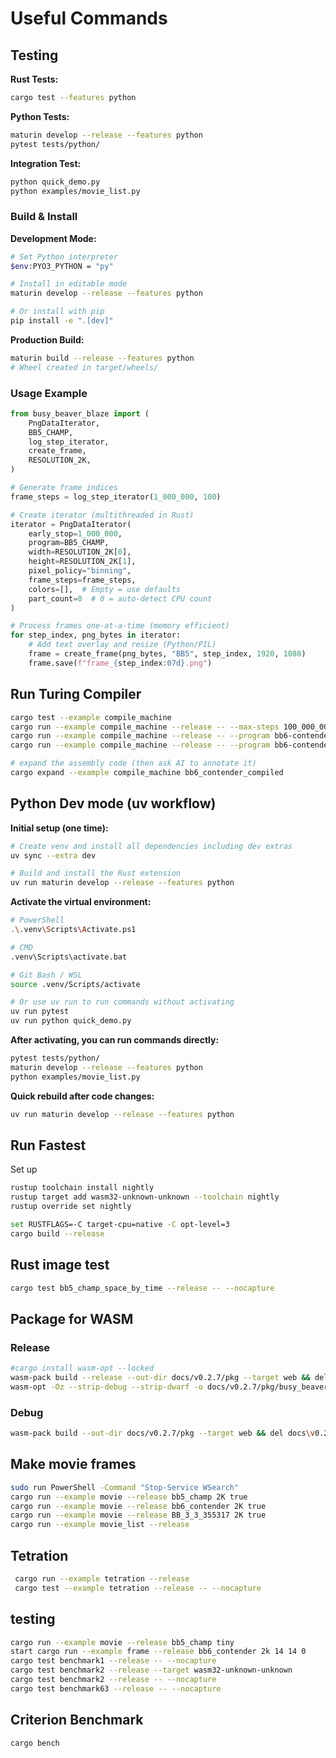 # Useful Commands

<!-- cmk update these -->

## Testing

**Rust Tests:**

```bash
cargo test --features python
```

**Python Tests:**

```bash
maturin develop --release --features python
pytest tests/python/
```

**Integration Test:**

```bash
python quick_demo.py
python examples/movie_list.py
```

### Build & Install

**Development Mode:**

```bash
# Set Python interpreter
$env:PYO3_PYTHON = "py"

# Install in editable mode
maturin develop --release --features python

# Or install with pip
pip install -e ".[dev]"
```

**Production Build:**

```bash
maturin build --release --features python
# Wheel created in target/wheels/
```

### Usage Example

```python
from busy_beaver_blaze import (
    PngDataIterator,
    BB5_CHAMP,
    log_step_iterator,
    create_frame,
    RESOLUTION_2K,
)

# Generate frame indices
frame_steps = log_step_iterator(1_000_000, 100)

# Create iterator (multithreaded in Rust)
iterator = PngDataIterator(
    early_stop=1_000_000,
    program=BB5_CHAMP,
    width=RESOLUTION_2K[0],
    height=RESOLUTION_2K[1],
    pixel_policy="binning",
    frame_steps=frame_steps,
    colors=[],  # Empty = use defaults
    part_count=0  # 0 = auto-detect CPU count
)

# Process frames one-at-a-time (memory efficient)
for step_index, png_bytes in iterator:
    # Add text overlay and resize (Python/PIL)
    frame = create_frame(png_bytes, "BB5", step_index, 1920, 1080)
    frame.save(f"frame_{step_index:07d}.png")
```


## Run Turing Compiler

```bash
cargo test --example compile_machine
cargo run --example compile_machine --release -- --max-steps 100_000_000
cargo run --example compile_machine --release -- --program bb6-contender --interval 100_000_000_000  --min-tape 4 --max-tape 1,000,000,000,000,000
cargo run --example compile_machine --release -- --program bb6-contender --interval 1_000_000_000 --max-steps 25,000,000,000

# expand the assembly code (then ask AI to annotate it)
cargo expand --example compile_machine bb6_contender_compiled
```

## Python Dev mode (uv workflow)

**Initial setup (one time):**

```bash
# Create venv and install all dependencies including dev extras
uv sync --extra dev

# Build and install the Rust extension
uv run maturin develop --release --features python
```

**Activate the virtual environment:**

```bash
# PowerShell
.\.venv\Scripts\Activate.ps1

# CMD
.venv\Scripts\activate.bat

# Git Bash / WSL
source .venv/Scripts/activate

# Or use uv run to run commands without activating
uv run pytest
uv run python quick_demo.py
```

**After activating, you can run commands directly:**

```bash
pytest tests/python/
maturin develop --release --features python
python examples/movie_list.py
```

**Quick rebuild after code changes:**

```bash
uv run maturin develop --release --features python
```

## Run Fastest

Set up

```bash
rustup toolchain install nightly
rustup target add wasm32-unknown-unknown --toolchain nightly
rustup override set nightly
```

```bash
set RUSTFLAGS=-C target-cpu=native -C opt-level=3
cargo build --release
```

## Rust image test

```bash
cargo test bb5_champ_space_by_time --release -- --nocapture
```

## Package for WASM

### Release

```bash
#cargo install wasm-opt --locked
wasm-pack build --release --out-dir docs/v0.2.7/pkg --target web && del docs\v0.2.7\pkg\.gitignore
wasm-opt -Oz --strip-debug --strip-dwarf -o docs/v0.2.7/pkg/busy_beaver_blaze_bg.wasm docs/v0.2.7/pkg/busy_beaver_blaze_bg.wasm
```

### Debug

```bash
wasm-pack build --out-dir docs/v0.2.7/pkg --target web && del docs\v0.2.7\pkg\.gitignore
```

## Make movie frames

```bash
sudo run PowerShell -Command "Stop-Service WSearch"
cargo run --example movie --release bb5_champ 2K true
cargo run --example movie --release bb6_contender 2K true
cargo run --example movie --release BB_3_3_355317 2K true
cargo run --example movie_list --release
```

## Tetration

```bash
 cargo run --example tetration --release
 cargo test --example tetration --release -- --nocapture
```

## testing

```bash
cargo run --example movie --release bb5_champ tiny
start cargo run --example frame --release bb6_contender 2k 14 14 0 
cargo test benchmark1 --release -- --nocapture
cargo test benchmark2 --release --target wasm32-unknown-unknown
cargo test benchmark2 --release -- --nocapture
cargo test benchmark63 --release -- --nocapture
```

## Criterion Benchmark

```bash
cargo bench
```

